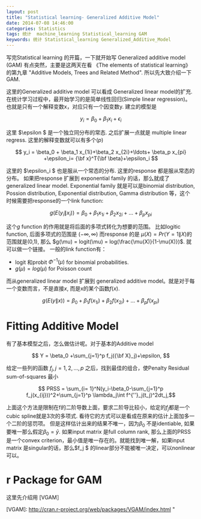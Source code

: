 ```yaml
---
layout: post
title: "Statistical learning- Generalized Additive Model"
date: 2014-07-08 14:46:00
categories: Statistics
tags: 统计  machine_learning Statistical_learning GAM
keywords: 统计 Statistical_learning Generalized_Additive_Model
---
```


写完Statistical learning 的开篇，一下就开始写 Generalized additive model (GAM) 有点突然，主要是这两天在看 《The elements of statistical learning》的第九章 "Additive Models, Trees and Related Method". 所以先大致介绍一下GAM.

这里的Generalized additive model 可以看成 Generalized linear model的扩充. 在统计学习过程中，最开始学习的是简单线性回归(Simple linear regression)。也就是只有一个解释变数x，对应只有一个因变数y. 建立的模型是

$$ y_i = \beta_0 +\beta_1 x_i + \epsilon_i $$

这里 $\epsilon $ 是一个独立同分布的常态. 之后扩展一点就是 multiple linear regress. 这里的解释变数就可以有多个($p$)

$$ y_i = \beta_0 + \beta_1 x_{1i}+\beta_2 x_{2i}+\ldots+ \beta_p x_{pi} +\epsilon_i= {\bf x}^T{\bf \beta}+\epsilon_i $$

这里的 $\epsilon_i $ 也是服从一个常态的分布. 这里的response 都是服从常态的分布。 如果把response 扩展到 exponential family 的话，那么就成了 generalized linear model. Exponential family 就是可以是binomial distribution, Possion distribution, Exponential distribution, Gamma distribution 等，这个时候需要把response的一个link function:

$$ g(E(y_i\|x_i)) = \beta_0 + \beta_1 x_{1i}+\beta_2 x_{2i}+\ldots+ \beta_p x_{pi}  $$


这个$g$ function 的作用就是将后面的多项式转化为想要的范围。 比如logitic function, 后面多项式的范围是 $(-\infty, \infty)$ 而response 的是 $\mu (X) = Pr(Y =1 \|X)$的范围就是(0,1), 那么 $g(\mu) = logit(\mu) = log(\frac{\mu(X)}{1-\mu(X)})$. 就可以做一个链接。 一般的link function有：

*  logit 和probit $\Phi^{-1}(\mu)$  for binomial probabilities.
*  $g(\mu) = log(\mu)$ for Poisson count 

而从generalized linear model 扩展到 generalized additive model。就是对于每一个变数而言，不是直接$x$, 而是x的某个函数$f(x)$.

$$ g(E(y\|x)) = \beta_0 + \beta_1 f(x_{1i})+\beta_2 f(x_{2i})+\ldots+ \beta_p f(x_{pi}) $$

# Fitting Additive Model

有了基本模型之后，怎么做估计呢。对于基本的Additive model

$$ Y = \beta_0 +\sum_{j=1}^p f_j({\bf X}_j)+\epsilon, $$

给定一些列的函数 $f_j, j = 1, 2,\ldots,p$ 之后，找到最佳的组合，使Penalty Residual sum-of-squares 最小

$$ PRSS = \sum_{i= 1}^N(y_i-\beta_0-\sum_{j=1}^p f_j(x_{ij}))^2+\sum_{j=1}^p \lambda_j\int f^{''}_j(t_j)^2dt_j,$$

上面这个方法是限制在f的二阶导数上面，要求二阶导比较小，给定的$f_j$都是一个cubic spline就是3次的多项式. 看待它的方式可以是看成在原来的估计上面加多一个二阶的惩罚项。 但是这样估计出来的结果不唯一，因为$\beta_0$ 不是identiable, 如果要唯一那么假定$\beta_0 = \bar{y}$. 如果input matrix 是full column rank, 那么上面的PRSS 是一个convex criterion，最小值是唯一存在的。就能找到唯一解，如果input matrix 是singular的话，那么$f_j $ 的linear部分不能被唯一决定，可以nonlinear 可以。

# r Package for GAM

这里先介绍用 [VGAM］




[Ng]: https://class.coursera.org/ml-005
[VGAM]: http://cran.r-project.org/web/packages/VGAM/index.html " 
